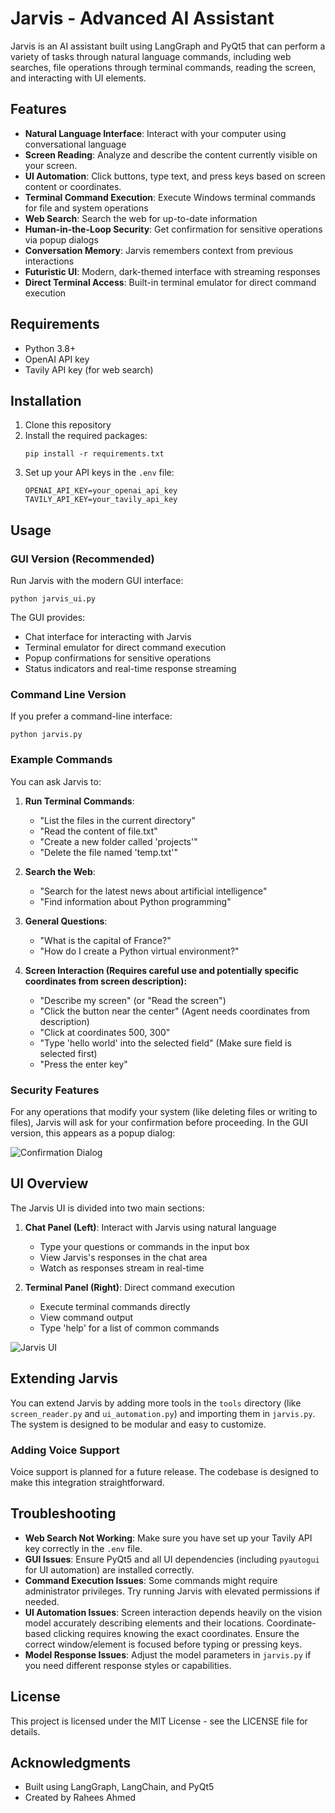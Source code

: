 # Jarvis - Advanced AI Assistant

Jarvis is an AI assistant built using LangGraph and PyQt5 that can perform a variety of tasks through natural language commands, including web searches, file operations through terminal commands, reading the screen, and interacting with UI elements.

## Features

- **Natural Language Interface**: Interact with your computer using conversational language
- **Screen Reading**: Analyze and describe the content currently visible on your screen.
- **UI Automation**: Click buttons, type text, and press keys based on screen content or coordinates.
- **Terminal Command Execution**: Execute Windows terminal commands for file and system operations
- **Web Search**: Search the web for up-to-date information
- **Human-in-the-Loop Security**: Get confirmation for sensitive operations via popup dialogs
- **Conversation Memory**: Jarvis remembers context from previous interactions
- **Futuristic UI**: Modern, dark-themed interface with streaming responses
- **Direct Terminal Access**: Built-in terminal emulator for direct command execution

## Requirements

- Python 3.8+
- OpenAI API key
- Tavily API key (for web search)

## Installation

1. Clone this repository
2. Install the required packages:
   ```
   pip install -r requirements.txt
   ```
3. Set up your API keys in the `.env` file:
   ```
   OPENAI_API_KEY=your_openai_api_key
   TAVILY_API_KEY=your_tavily_api_key
   ```

## Usage

### GUI Version (Recommended)

Run Jarvis with the modern GUI interface:

```
python jarvis_ui.py
```

The GUI provides:

- Chat interface for interacting with Jarvis
- Terminal emulator for direct command execution
- Popup confirmations for sensitive operations
- Status indicators and real-time response streaming

### Command Line Version

If you prefer a command-line interface:

```
python jarvis.py
```

### Example Commands

You can ask Jarvis to:

1. **Run Terminal Commands**:

   - "List the files in the current directory"
   - "Read the content of file.txt"
   - "Create a new folder called 'projects'"
   - "Delete the file named 'temp.txt'"

2. **Search the Web**:

   - "Search for the latest news about artificial intelligence"
   - "Find information about Python programming"

3. **General Questions**:

   - "What is the capital of France?"
   - "How do I create a Python virtual environment?"

4. **Screen Interaction (Requires careful use and potentially specific coordinates from screen description):**
   - "Describe my screen" (or "Read the screen")
   - "Click the button near the center" (Agent needs coordinates from description)
   - "Click at coordinates 500, 300"
   - "Type 'hello world' into the selected field" (Make sure field is selected first)
   - "Press the enter key"

### Security Features

For any operations that modify your system (like deleting files or writing to files), Jarvis will ask for your confirmation before proceeding. In the GUI version, this appears as a popup dialog:

![Confirmation Dialog](docs/confirmation_dialog.png)

## UI Overview

The Jarvis UI is divided into two main sections:

1. **Chat Panel (Left)**: Interact with Jarvis using natural language

   - Type your questions or commands in the input box
   - View Jarvis's responses in the chat area
   - Watch as responses stream in real-time

2. **Terminal Panel (Right)**: Direct command execution
   - Execute terminal commands directly
   - View command output
   - Type 'help' for a list of common commands

![Jarvis UI](docs/jarvis_ui.png)

## Extending Jarvis

You can extend Jarvis by adding more tools in the `tools` directory (like `screen_reader.py` and `ui_automation.py`) and importing them in `jarvis.py`. The system is designed to be modular and easy to customize.

### Adding Voice Support

Voice support is planned for a future release. The codebase is designed to make this integration straightforward.

## Troubleshooting

- **Web Search Not Working**: Make sure you have set up your Tavily API key correctly in the `.env` file.
- **GUI Issues**: Ensure PyQt5 and all UI dependencies (including `pyautogui` for UI automation) are installed correctly.
- **Command Execution Issues**: Some commands might require administrator privileges. Try running Jarvis with elevated permissions if needed.
- **UI Automation Issues**: Screen interaction depends heavily on the vision model accurately describing elements and their locations. Coordinate-based clicking requires knowing the exact coordinates. Ensure the correct window/element is focused before typing or pressing keys.
- **Model Response Issues**: Adjust the model parameters in `jarvis.py` if you need different response styles or capabilities.

## License

This project is licensed under the MIT License - see the LICENSE file for details.

## Acknowledgments

- Built using LangGraph, LangChain, and PyQt5
- Created by Rahees Ahmed
